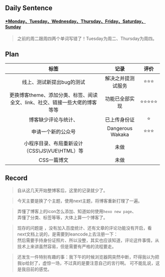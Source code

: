 ## **Daily Sentence**
#### <u>*Monday、Tuesday、Wednesday、Thursday、Friday、Saturday、Sunday</u>
> 之前的周二跟周四两个单词写错了！Tuesday为周二、Thursday为周四。

## **Plan**
|                                     标签                                     |        记录        | 评价  |
| :--------------------------------------------------------------------------: | :----------------: | :---: |
|                          线上、测试新提出bug的测试                           | 解决之并提测试服务 |  ⭐⭐⭐  |
| 更换博客theme、添加分类、标签、阅读全文、link、社交、链接一些大佬的博客 等等 |   功能已全部实现   | ⭐⭐⭐⭐⭐ |
|                             博客缺少评论与统计、                             |    已上传身份证    |   ⭐   |
|                              申请一个新的公众号                              |  Dangerous Wakaka  |  ⭐⭐⭐  |
|                小程序目录、布局重新设计（CSS\JS\VUE\HTML）等                 |        未做        |       |
|                                 CSS一篇博文                                  |        未做        |       |

## **Record**
>自从这几天开始整博客后，这里的记录就少了。

>今天主要是换了个主题，使用next主题，将博客重新打理了一遍。

>弄懂了博客上的icon怎么添加、知道如何使用`hexo new page`、  
>弄懂了分类、标签等等，大体上算一个博客了。

>现存的问题是 ，没有加入百度统计、还有文章的评论功能没有开启，看next文档上说的，是需要到leancode上去注册一下：  
>然后需要手持身份证照片、所以没整，其实也应该知道，评论这件事情，从技术上来讲虽然容易，但是需要有严格的流程要走。 

>还发生一件特别有趣的事：我下午的时候浏览器网突然中断，吓得我以为把我ip给封了，虚惊一场，不过真的是要注意自己的言行啊。
>可不能乱说，这是我目前的感觉。


